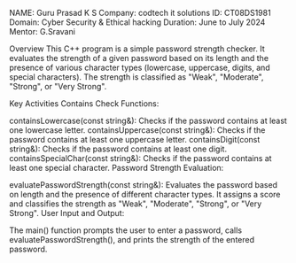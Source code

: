 NAME: Guru Prasad K S
Company: codtech it solutions
ID: CT08DS1981
Domain: Cyber Security & Ethical hacking
Duration: June to July 2024
Mentor: G.Sravani

Overview
This C++ program is a simple password strength checker. It evaluates the strength of a given password based on its length and the presence of various character types (lowercase, uppercase, digits, and special characters). The strength is classified as "Weak", "Moderate", "Strong", or "Very Strong".

Key Activities
Contains Check Functions:

containsLowercase(const string&): Checks if the password contains at least one lowercase letter.
containsUppercase(const string&): Checks if the password contains at least one uppercase letter.
containsDigit(const string&): Checks if the password contains at least one digit.
containsSpecialChar(const string&): Checks if the password contains at least one special character.
Password Strength Evaluation:

evaluatePasswordStrength(const string&): Evaluates the password based on length and the presence of different character types. It assigns a score and classifies the strength as "Weak", "Moderate", "Strong", or "Very Strong".
User Input and Output:

The main() function prompts the user to enter a password, calls evaluatePasswordStrength(), and prints the strength of the entered password.
